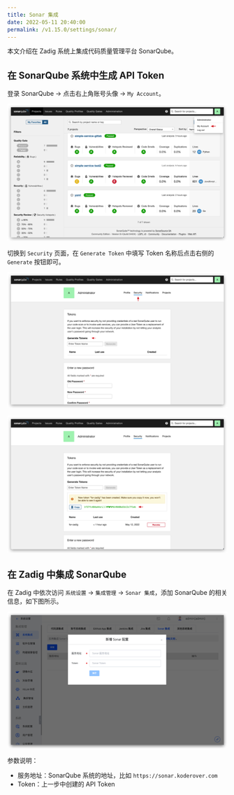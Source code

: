 ```yaml
---
title: Sonar 集成
date: 2022-05-11 20:40:00
permalink: /v1.15.0/settings/sonar/
---
```


本文介绍在 Zadig 系统上集成代码质量管理平台 SonarQube。

## 在 SonarQube 系统中生成 API Token

登录 SonarQube -> 点击右上角账号头像 -> `My Account`。

![sonar](./_images/sonar_1.png)

切换到 `Security` 页面，在 `Generate Token` 中填写 Token 名称后点击右侧的 `Generate` 按钮即可。

![sonar](./_images/sonar_2.png)

![sonar](./_images/sonar_3.png)

## 在 Zadig 中集成 SonarQube

在 Zadig 中依次访问 `系统设置` ->  `集成管理` -> `Sonar 集成`，添加 SonarQube 的相关信息，如下图所示。

![sonar](./_images/sonar_4.png)

参数说明：

- 服务地址：SonarQube 系统的地址，比如 `https://sonar.koderover.com`
- Token：上一步中创建的 API Token
